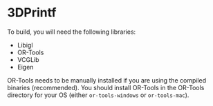 # 3DPrintf

To build, you will need the following libraries:
- Libigl
- OR-Tools
- VCGLib
- Eigen

OR-Tools needs to be manually installed if you are using the compiled binaries (recommended). You should install OR-Tools in the OR-Tools directory for your OS (either `or-tools-windows` or `or-tools-mac`).